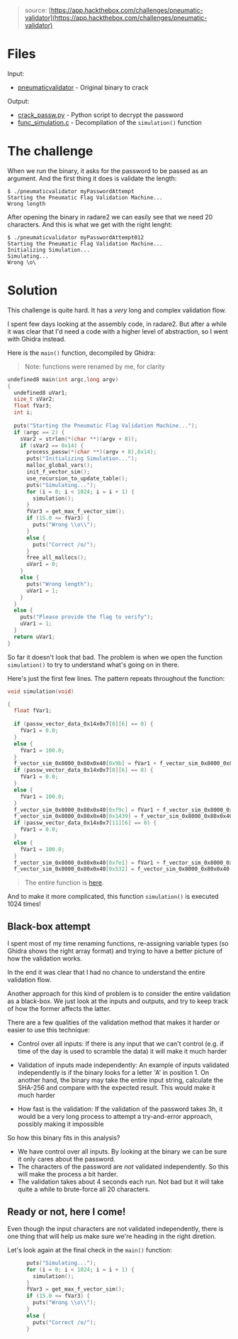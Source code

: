> source: [https://app.hackthebox.com/challenges/pneumatic-validator](https://app.hackthebox.com/challenges/pneumatic-validator)

# Files

Input:
- [pneumaticvalidator](pneumaticvalidator) - Original binary to crack

Output:
- [crack_passw.py](https://github.com/marciomat/reverse_engineering/tree/main/hackthebox/pneumaticValidator/crack_passw.py) - Python script to decrypt the password
- [func_simulation.c](https://github.com/marciomat/reverse_engineering/tree/main/hackthebox/pneumaticValidator/func_simulation.md) - Decompilation of the `simulation()` function

# The challenge

When we run the binary, it asks for the password to be passed as an argument.
And the first thing it does is validate the length:

```
$ ./pneumaticvalidator myPasswordAttempt   
Starting the Pneumatic Flag Validation Machine...
Wrong length
```

After opening the binary in radare2 we can easily see that we need 20 characters.
And this is what we get with the right lenght:

```
$ ./pneumaticvalidator myPasswordAttempt012
Starting the Pneumatic Flag Validation Machine...
Initializing Simulation...
Simulating...
Wrong \o\
```

# Solution

This challenge is quite hard. It has a *very* long and complex validation flow.

I spent few days looking at the assembly code, in radare2.
But after a while it was clear that I'd need a code with a higher level of abstraction, so I went with Ghidra instead.

Here is the `main()` function, decompiled by Ghidra:

> Note: functions were renamed by me, for clarity

```C
undefined8 main(int argc,long argv)
{
  undefined8 uVar1;
  size_t sVar2;
  float fVar3;
  int i;
  
  puts("Starting the Pneumatic Flag Validation Machine...");
  if (argc == 2) {
    sVar2 = strlen(*(char **)(argv + 8));
    if (sVar2 == 0x14) {
      process_passw(*(char **)(argv + 8),0x14);
      puts("Initializing Simulation...");
      malloc_global_vars();
      init_f_vector_sim();
      use_recursion_to_update_table();
      puts("Simulating...");
      for (i = 0; i < 1024; i = i + 1) {
        simulation();
      }
      fVar3 = get_max_f_vector_sim();
      if (15.0 <= fVar3) {
        puts("Wrong \\o\\");
      }
      else {
        puts("Correct /o/");
      }
      free_all_mallocs();
      uVar1 = 0;
    }
    else {
      puts("Wrong length");
      uVar1 = 1;
    }
  }
  else {
    puts("Please provide the flag to verify");
    uVar1 = 1;
  }
  return uVar1;
}
```

So far it doesn't look that bad. The problem is when we open the function `simulation()` to try to understand what's going on in there.

Here's just the first few lines. The pattern repeats throughout the function:

```C
void simulation(void)

{
  float fVar1;
  
  if (passw_vector_data_0x14x0x7[0][6] == 0) {
    fVar1 = 0.0;
  }
  else {
    fVar1 = 100.0;
  }
  f_vector_sim_0x8000_0x80x0x40[0x9b] = fVar1 + f_vector_sim_0x8000_0x80x0x40[0x9b];
  if (passw_vector_data_0x14x0x7[8][6] == 0) {
    fVar1 = 0.0;
  }
  else {
    fVar1 = 100.0;
  }
  f_vector_sim_0x8000_0x80x0x40[0xf9c] = fVar1 + f_vector_sim_0x8000_0x80x0x40[0xf9c];
  f_vector_sim_0x8000_0x80x0x40[0x1439] = f_vector_sim_0x8000_0x80x0x40[0x1439] + 100.0;
  if (passw_vector_data_0x14x0x7[11][6] == 0) {
    fVar1 = 0.0;
  }
  else {
    fVar1 = 100.0;
  }
  f_vector_sim_0x8000_0x80x0x40[0xfe1] = fVar1 + f_vector_sim_0x8000_0x80x0x40[0xfe1];
  f_vector_sim_0x8000_0x80x0x40[0x532] = f_vector_sim_0x8000_0x80x0x40[0x532] + 100.0;
```

> The entire function is [here](https://github.com/marciomat/reverse_engineering/tree/main/hackthebox/pneumaticValidator/func_simulation.md).

And to make it more complicated, this function `simulation()` is executed 1024 times!

## Black-box attempt

I spent most of my time renaming functions, re-assigning variable types (so Ghidra shows the right array format) and trying to have a better picture of how the validation works.

In the end it was clear that I had no chance to understand the entire validation flow.

Another approach for this kind of problem is to consider the entire validation as a black-box.
We just look at the inputs and outputs, and try to keep track of how the former affects the latter.

There are a few qualities of the validation method that makes it harder or easier to use this technique:

- Control over all inputs: If there is any input that we can't control (e.g. if time of the day is used to scramble the data) it will make it much harder

- Validation of inputs made independently: An example of inputs validated independently is if the binary looks for a letter 'A' in position 1. On another hand, the binary may take the entire input string, calculate the SHA-256 and compare with the expected result. This would make it much harder

- How fast is the validation: If the validation of the password takes 3h, it would be a very long process to attempt a try-and-error approach, possibly making it impossible

So how this binary fits in this analysis?

- We have control over all inputs. By looking at the binary we can be sure it only cares about the password.
- The characters of the password are *not* validated independently. So this will make the process a bit harder.
- The validation takes about 4 seconds each run. Not bad but it will take quite a while to brute-force all 20 characters.

## Ready or not, here I come!

Even though the input characters are not validated independently, there is one thing that will help us make sure we're heading in the right diretion.

Let's look again at the final check in the `main()` function:

```C
      puts("Simulating...");
      for (i = 0; i < 1024; i = i + 1) {
        simulation();
      }
      fVar3 = get_max_f_vector_sim();
      if (15.0 <= fVar3) {
        puts("Wrong \\o\\");
      }
      else {
        puts("Correct /o/");
      }
```